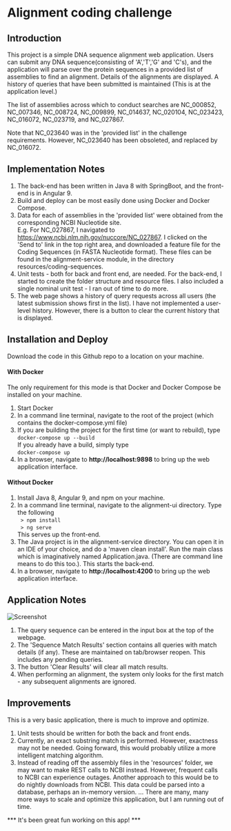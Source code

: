 # Alignment coding challenge

## Introduction
This project is a simple DNA sequence alignment web application. Users can submit any DNA sequence(consisting of 'A','T','G' and 'C's), and the 
application will parse over the protein sequences in a provided list of assemblies to find an alignment. Details of the alignments 
are displayed. A history of queries that have been submitted is maintained (This is at the application level.)

The list of assemblies across which to conduct searches are NC_000852, NC_007346, NC_008724, NC_009899, NC_014637, NC_020104, NC_023423, 
NC_016072, NC_023719, and NC_027867.

Note that NC_023640 was in the 'provided list' in the challenge requirements. However, NC_023640 has been obsoleted, and replaced by NC_016072.

## Implementation Notes
1. The back-end has been written in Java 8 with SpringBoot, and the front-end is in Angular 9. 
2. Build and deploy can be most easily done using Docker and Docker Compose. 
3. Data for each of assemblies in the 'provided list' were obtained from the corresponding NCBI Nucleotide site. <br>
E.g. For NC_027867, I navigated to https://www.ncbi.nlm.nih.gov/nuccore/NC_027867. I clicked on the 'Send to' link in the
top right area, and downloaded a feature file for the Coding Sequences (in FASTA Nucleotide format). These files can be found
in the alignment-service module, in the directory resources/coding-sequences.
4. Unit tests - both for back and front end, are needed. For the back-end, I started to create the folder structure and resource files.
I also included a single nominal unit test - I ran out of time to do more.
5. The web page shows a history of query requests across all users (the latest submission shows first in the list). I have not
implemented a user-level history. However, there is a button to clear the current history that is displayed.

## Installation and Deploy
Download the code in this Github repo to a location on your machine. 

#### With Docker 
The only requirement for this mode is that Docker and Docker Compose be installed on your machine. 
1. Start Docker
2. In a command line terminal, navigate to the root of the project (which contains the docker-compose.yml file)
3. If you are building the project for the first time (or want to rebuild), type <br>
 ````docker-compose up --build```` <br>
 If you already have a build, simply type <br>
 ````docker-compose up```` <br>
 4. In a browser, navigate to **http://localhost:9898** to bring up the web application interface.
 
 #### Without Docker
 1. Install Java 8, Angular 9, and npm on your machine.
 2. In a command line terminal, navigate to the alignment-ui directory. Type the following <br>
 ```` > npm install```` <br>
 ```` > ng serve```` <br>
 This serves up the front-end.
 3. The Java project is in the alignment-service directory. You can open it in an IDE of your choice, and do a 
 'maven clean install'. Run the main class which is imaginatively named Application.java. (There are command line 
 means to do this too.). This starts the back-end.
 4. In a browser, navigate to **http://localhost:4200** to bring up the web application interface.
 
 ## Application Notes
 ![Screenshot](/images/screenshot.jpg)
 
 1. The query sequence can be entered in the input box at the top of the webpage.
 2. The 'Sequence Match Results' section contains all queries with match details (if any). These are
 maintained on tab/browser reopen. This includes any pending queries.
 3. The button 'Clear Results' will clear all match results.
 4. When performing an alignment, the system only looks for the first match - any subsequent alignments are ignored.
 
 ## Improvements
 This is a very basic application, there is much to improve and optimize.
 1. Unit tests should be written for both the back and front ends. 
 2. Currently, an exact substring match is performed. However, exactness may not be needed. Going forward, this would probably 
 utilize a more intelligent matching algorithm.
 3. Instead of reading off the assembly files in the 'resources' folder, we may want to make REST calls to NCBI instead. However,
 frequent calls to NCBI can experience outages. Another approach to this would be to do nightly downloads from NCBI. This data
 could be parsed into a database, perhaps an in-memory version.
 ... There are many, many more ways to scale and optimize this application, but I am running out of time.
 
*** It's been great fun working on this app! ***
 
 

